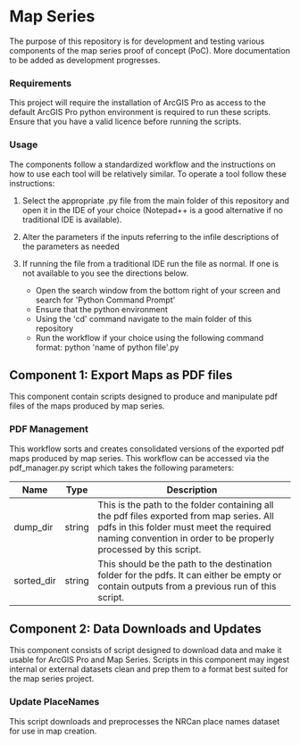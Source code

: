 # Map Series

 The purpose of this repository is for development and testing various components of the map series proof of concept (PoC).
More documentation to be added as development progresses.

### Requirements

This project will require the installation of ArcGIS Pro as access to the default ArcGIS Pro python environment is 
required to run these scripts. Ensure that you have a valid licence before running the scripts.

### Usage

The components follow a standardized workflow and the instructions on how to use each tool will be relatively similar.
To operate a tool follow these instructions:
    
1. Select the appropriate .py file from the main folder of this repository and open it in the IDE of your choice 
(Notepad++ is a good alternative if no traditional IDE is available).
2. Alter the parameters if the inputs referring to the infile descriptions of the parameters as needed
3. If running the file from a traditional IDE run the file as normal. If one is not available to you see the directions
below.

   - Open the search window from the bottom right of your screen and search for 'Python Command Prompt'
   - Ensure that the python environment 
   - Using the 'cd' command navigate to the main folder of this repository
   - Run the workflow if your choice using the following command format: python 'name of python file'.py

## Component 1: Export Maps as PDF files

This component contain scripts designed to produce and manipulate pdf files of the maps produced by map series.

### PDF Management

This workflow sorts and creates consolidated versions of the exported pdf maps produced by map series. This workflow can 
be accessed via the pdf_manager.py script which takes the following parameters:

| Name       | Type   | Description                                                                                                                                                                                              |
|------------|--------|----------------------------------------------------------------------------------------------------------------------------------------------------------------------------------------------------------|
| dump_dir   | string | This is the path to the folder containing all the pdf files exported from map series. All pdfs in this folder must meet the required naming convention in order to be properly processed by this script. |
| sorted_dir | string | This should be the path to the destination folder for the pdfs. It can either be empty or contain outputs from a previous run of this script.                                                            |

## Component 2: Data Downloads and Updates

This component consists of script designed to download data and make it usable for ArcGIS Pro and Map Series. Scripts 
in this component may ingest internal or external datasets clean and prep them to a format best suited for the map 
series project.

### Update PlaceNames

This script downloads and preprocesses the NRCan place names dataset for use in map creation.
